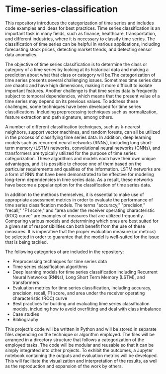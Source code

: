 # Time-series-classification

This repository introduces the categorization of time series and includes code examples and ideas for best practices. Time series classification is an important task in many fields, such as finance, healthcare, transportation, and different industries, where it is necessary to classify time series. The classification of time series can be helpful in various applications, including forecasting stock prices, detecting market trends, and detecting sensor data anomalies.

The objective of time series classification is to determine the class or category of a time series by looking at its historical data and making a prediction about what that class or category will be.The categorization of time series presents several challenging issues. Sometimes time series data are chaotic and have high dimensions, making it more difficult to isolate important features. Another challenge is that time series data is frequently subject to temporal dependencies, which means that the present value of a time series may depend on its previous values. To address these challenges, some techniques have been developed for time series classifications. Including preprocessing techniques such as normalization, feature extraction and path signature, among others.

A number of different classification techniques, such as k-nearest neighbors, support vector machines, and random forests, can all be utilized in the process of classifying time series data. In addition, deep learning models such as recurrent neural networks (RNNs), including long short-term memory (LSTM) networks, convolutional neural networks (CNNs), and transformers are typically utilized for the purpose of time series categorization. These algorithms and models each have their own unique advantages, and it is possible to choose one of them based on the particular requirements and qualities of the information. LSTM networks are a form of RNN that have been demonstrated to be effective for modeling long-term dependencies in time series data. As a result, these networks have become a popular option for the classification of time series data.

In addition to the methods themselves, it is essential to make use of appropriate assessment metrics in order to evaluate the performance of time series classification models. The terms "accuracy," "precision," "recall," "F1 score," and "area under the receiver operating characteristic (ROC) curve" are examples of measures that are utilized frequently. Comparing various models and determining which ones are best suited for a given set of responsibilities can both benefit from the use of these measures. It is imperative that the proper evaluation measure (or metrics) be selected in order to guarantee that the model is well-suited for the issue that is being tackled.


The following categories of are included in the repository:

<ul>
  <li>Preprocessing techniques for time series data</li>
  <li>Time series classification algorithms</li>
  <li>Deep learning models for time series classification including Recurrent Neural Networks (RNNs), Long Short Term Memory (LSTM), and transformers</li>
  <li>Evaluation metrics for time series classification, including accuracy, precision, recall, F1 score, and area under the receiver operating characteristic (ROC) curve</li>
  <li>Best practices for building and evaluating time series classification models, including how to avoid overfitting and deal with class imbalance</li>
  <li>Case studies</li>
  <li>Bibliography</li>
</ul>

This project's code will be written in Python and will be stored in separate files depending on the technique or algorithm employed. The files will be arranged in a directory structure that follows a categorization of the employed tasks. The code will be modular and reusable so that it can be simply integrated into other projects. To exhibit the outcomes, a Jupyter notebook containing the outputs and evaluation metrics will be developed. This will facilitate the visualization and interpretation of the results, as well as the reproduction and expansion of the work by others.
